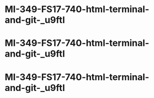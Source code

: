 # MI-349-FS17-740-html-terminal-and-git-_u9ftI
# MI-349-FS17-740-html-terminal-and-git-_u9ftI
# MI-349-FS17-740-html-terminal-and-git-_u9ftI
